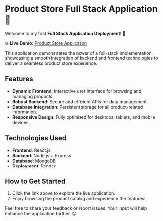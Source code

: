 # Product Store Full Stack Application 🚀  

Welcome to my first **Full Stack Application Deployment**! 🎉  

🌐 **Live Demo**: [Product Store Application](https://productstorefullstack.onrender.com)  

This application demonstrates the power of a full-stack implementation, showcasing a smooth integration of backend and frontend technologies to deliver a seamless product store experience.  

## Features  
- **Dynamic Frontend**: Interactive user interface for browsing and managing products.  
- **Robust Backend**: Secure and efficient APIs for data management.  
- **Database Integration**: Persistent storage for all product-related information.  
- **Responsive Design**: Fully optimized for desktops, tablets, and mobile devices.  

## Technologies Used  
- **Frontend**: React.js  
- **Backend**: Node.js + Express  
- **Database**: MongoDB  
- **Deployment**: Render  

## How to Get Started  
1. Click the link above to explore the live application.  
2. Enjoy browsing the product catalog and experience the features!  

Feel free to share your feedback or report issues. Your input will help enhance the application further. 😊  
